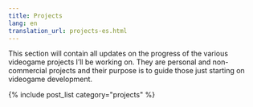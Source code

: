```yaml
---
title: Projects
lang: en
translation_url: projects-es.html
---
```


This section will contain all updates on the progress of the various videogame projects I’ll be working on. They are personal and non-commercial projects and their purpose is to guide those just starting on videogame development.

{% include post_list category="projects" %}
